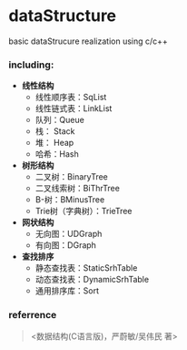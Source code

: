 # dataStructure

basic dataStrucure realization using c/c++ 

### including:
* **线性结构**
    * 线性顺序表：SqList    
    * 线性链式表：LinkList  
    * 队列：Queue   
    * 栈： Stack
    * 堆： Heap
    * 哈希：Hash
* **树形结构**  
    * 二叉树：BinaryTree
    * 二叉线索树：BiThrTree
    * B-树：BMinusTree
    * Trie树（字典树）：TrieTree
* **网状结构**  
    * 无向图：UDGraph
    * 有向图：DGraph
* **查找排序**
    * 静态查找表：StaticSrhTable
    * 动态查找表：DynamicSrhTable
    * 通用排序库：Sort

### referrence
>    <数据结构(C语言版)，严蔚敏/吴伟民 著>
